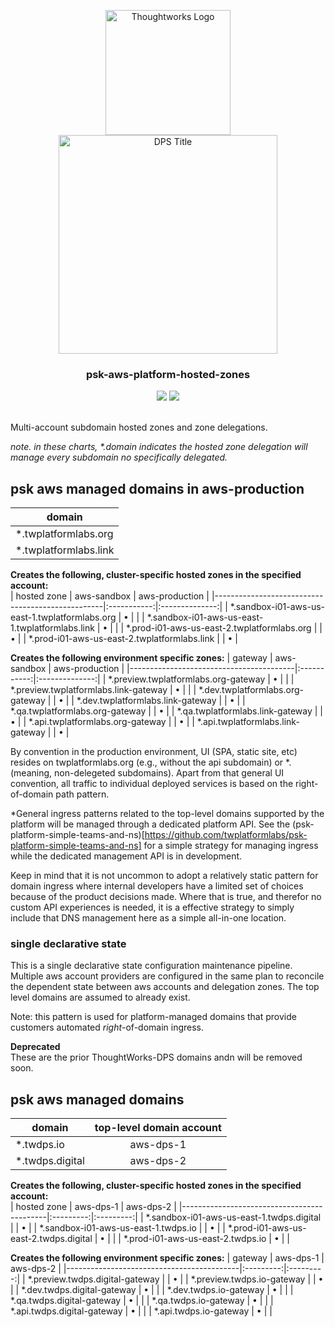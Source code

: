 <div align="center">
	<p>
		<img alt="Thoughtworks Logo" src="https://raw.githubusercontent.com/twplatformlabs/static/master/thoughtworks_flamingo_wave.png?sanitize=true" width=200 />
    <br />
		<img alt="DPS Title" src="https://raw.githubusercontent.com/twplatformlabs/static/master/EMPCPlatformStarterKitsImage.png?sanitize=true" width=350/>
		<br />
	</p>
  <h3>psk-aws-platform-hosted-zones</h3>
	<a href="https://opensource.org/licenses/MIT"><img src="https://img.shields.io/github/license/twplatformlabs/psk-aws-platform-hosted-zones"></a> <a href="https://aws.amazon.com"><img src="https://img.shields.io/badge/-deployed-blank.svg?style=social&logo=amazon"></a>
</div>
<br />

Multi-account subdomain hosted zones and zone delegations.  

_note. in these charts, *.domain indicates the hosted zone delegation will manage every subdomain no specifically delegated._  

## psk aws managed domains in aws-production
| domain                 |
|------------------------|
| *.twplatformlabs.org   |
| *.twplatformlabs.link  |

**Creates the following, cluster-specific hosted zones in the specified account:**  
| hosted zone                                      | aws-sandbox | aws-production |
|--------------------------------------------------|:-----------:|:--------------:|
| *.sandbox-i01-aws-us-east-1.twplatformlabs.org   |      •      |                |
| *.sandbox-i01-aws-us-east-1.twplatformlabs.link  |      •      |                |
| *.prod-i01-aws-us-east-2.twplatformlabs.org      |             |         •      |
| *.prod-i01-aws-us-east-2.twplatformlabs.link     |             |         •      |

**Creates the following environment specific zones:**
| gateway                                 | aws-sandbox | aws-production |
|-----------------------------------------|:-----------:|:--------------:|
| *.preview.twplatformlabs.org-gateway    |      •      |                |
| *.preview.twplatformlabs.link-gateway   |      •      |                |
| *.dev.twplatformlabs.org-gateway        |             |         •      |
| *.dev.twplatformlabs.link-gateway       |             |         •      |
| *.qa.twplatformlabs.org-gateway         |             |         •      |
| *.qa.twplatformlabs.link-gateway        |             |         •      |
| *.api.twplatformlabs.org-gateway        |             |         •      |
| *.api.twplatformlabs.link-gateway       |             |         •      |

By convention in the production environment, UI (SPA, static site, etc) resides on twplatformlabs.org (e.g., without the api subdomain) or *. (meaning, non-delegeted subdomains). Apart from that general UI convention, all traffic to individual deployed services is based on the right-of-domain path pattern.  

*General ingress patterns related to the top-level domains supported by the platform will be managed through a dedicated platform API. See the (psk-platform-simple-teams-and-ns)[https://github.com/twplatformlabs/psk-platform-simple-teams-and-ns] for a simple strategy for managing ingress while the dedicated management API is in development.  

Keep in mind that it is not uncommon to adopt a relatively static pattern for domain ingress where internal developers have a limited set of choices because of the product decisions made. Where that is true, and therefor no custom API experiences is needed, it is a effective strategy to simply include that DNS management here as a simple all-in-one location.  

### single declarative state

This is a single declarative state configuration maintenance pipeline. Multiple aws account providers are configured in the same plan to reconcile the dependent state between aws accounts and delegation zones. The top level domains are assumed to already exist.  

Note: this pattern is used for platform-managed domains that provide customers automated _right_-of-domain ingress.  

**Deprecated**  
These are the prior ThoughtWorks-DPS domains andn will be removed soon.  
## psk aws managed domains
| domain           | top-level domain account |
|------------------|:------------------------:|
| *.twdps.io       | aws-dps-1                |  
| *.twdps.digital  | aws-dps-2                |

**Creates the following, cluster-specific hosted zones in the specified account:**  
| hosted zone                                | aws-dps-1 | aws-dps-2 |
|--------------------------------------------|:---------:|:---------:|
| *.sandbox-i01-aws-us-east-1.twdps.digital  |           |     •     |
| *.sandbox-i01-aws-us-east-1.twdps.io       |           |     •     |
| *.prod-i01-aws-us-east-2.twdps.digital     |     •     |           |
| *.prod-i01-aws-us-east-2.twdps.io          |     •     |           |

**Creates the following environment specific zones:**
| gateway                                   | aws-dps-1 | aws-dps-2 |
|-------------------------------------------|:---------:|:---------:|
| *.preview.twdps.digital-gateway           |           |     •     |
| *.preview.twdps.io-gateway                |           |     •     |
| *.dev.twdps.digital-gateway               |     •     |           |
| *.dev.twdps.io-gateway                    |     •     |           |
| *.qa.twdps.digital-gateway                |     •     |           |
| *.qa.twdps.io-gateway                     |     •     |           |
| *.api.twdps.digital-gateway               |     •     |           |
| *.api.twdps.io-gateway                    |     •     |           |

